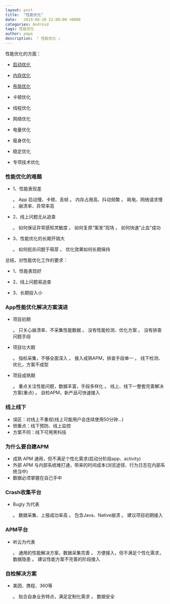 ```yaml
---
layout: post
title:  "性能优化"
date:   2019-08-26 22:00:00 +0800
categories: Android
tags: 性能优化
author: pepe
description: 『 性能优化 』
---
```



性能优化的方面：

* [启动优化](https://494778200pepe.github.io/android/2019/08/26/启动优化.html)

* [内存优化](https://494778200pepe.github.io/android/2019/09/15/内存优化.html)

* [布局优化](https://494778200pepe.github.io/android/2019/09/16/布局优化.html)

* 卡顿优化

* 线程优化

* 网络优化

* 电量优化

* 瘦身优化

* 稳定优化

* 专项技术优化




### **性能优化的难题**

* 1、性能表现差

    。 App 启动慢、卡顿、丢帧
    。 内存占用高、抖动频繁
    。 耗电、网络请求慢
    。 崩溃率、异常率高
    
* 2、线上问题无从追查

    。 如何保证异常感知灵敏度
    。 如何复原“案发”现场
    。 如何快速“止血”成功

* 3、性能优化的长期开销大

    。 如何扼杀问题于萌芽
    。 优化效果如何长期保持
    
总结，对性能优化工作的要求：

* 1、性能表现好

* 2、线上问题易追查

* 3、长期投入小

### **App性能优化解决方案演进**

* 项目初期
    
    。 只关心崩溃率、不采集性能数据
    。 没有性能检测、优化方案
    。 没有排查问题手段

* 项目壮大期
        
    。 指标采集，不够全面深入
    。 接入成熟APM，排查手段单一
    。 线下检测、优化，方案不成型
    
* 项目成熟期

    。 重点关注性能问题，数据丰富，手段多样化
    。 线上、线下一整套完善解决方案(重点)
    。 自检APM，新产品可快速接入

### **线上线下**

* 误区：对线上不重视(线上可能用户会连续使用50分钟...)
* 侧重点：线下预防、线上监控
* 方案不同：线下可用黑科技

### **为什么要自建APM**

* 成熟 APM 通用，但不满足个性化需求(启动分阶段app、activity)
* 外部 APM 与内部系统难打通，带来的时间成本(浏览途径、行为日志在内部系统当中)
* 数据必须掌握在自己手中


### **Crash收集平台**

* Bugly 为代表

    。 数据采集、上报成功率高
    。 包含Java、Native崩溃
    。 建议项目初期接入

### **APM平台**

* 听云为代表

    。 通用的性能解决方案，数据采集完善
    。 方便接入，但不满足个性化需求，数据隐患
    。 建议性能方案不完善的阶段接入
    
### **自检解决方案**

* 美团、携程、360等

    。 贴合自身业务特点，满足定制化需求
    。 数据安全



    











